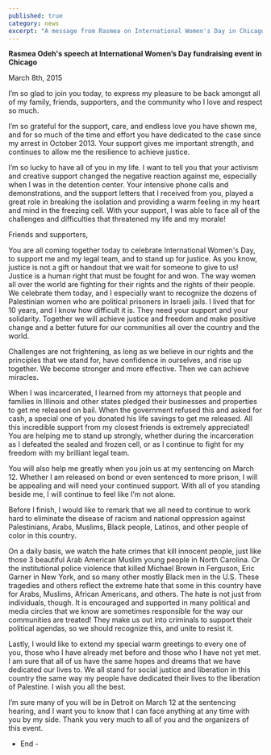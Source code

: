 ```yaml
---
published: true
category: news
excerpt: "A message from Rasmea on International Women's Day in Chicago"
---
```


**Rasmea Odeh's speech at International Women’s Day fundraising event in Chicago**

March 8th, 2015

I’m so glad to join you today, to express my pleasure to be back amongst all of my family, friends, supporters, and the community who I love and respect so much.

I’m so grateful for the support, care, and endless love you have shown me, and for so much of the time and effort you have dedicated to the case since my arrest in October 2013. Your support gives me important strength, and continues to allow me the resilience to achieve justice.

I’m so lucky to have all of you in my life. I want to tell you that your activism and creative support changed the negative reaction against me, especially when I was in the detention center. Your intensive phone calls and demonstrations, and the support letters that I received from you, played a great role in breaking the isolation and providing a warm feeling in my heart and mind in the freezing cell. With your support, I was able to face all of the challenges and difficulties that threatened my life and my morale!

Friends and supporters,

You are all coming together today to celebrate International Women's Day, to support me and my legal team, and to stand up for justice.  As you know, justice is not a gift or handout that we wait for someone to give to us!  Justice is a human right that must be fought for and won.  The way women all over the world are fighting for their rights and the rights of their people. We celebrate them today, and I especially want to recognize the dozens of Palestinian women who are political prisoners in Israeli jails. I lived that for 10 years, and I know how difficult it is. They need your support and your solidarity. Together we will achieve justice and freedom and make positive change and a better future for our communities all over the country and the world.

Challenges are not frightening, as long as we believe in our rights and the principles that we stand for, have confidence in ourselves, and rise up together. We become stronger and more effective. Then we can achieve miracles.

When I was incarcerated, I learned from my attorneys that people and families in Illinois and other states pledged their businesses and properties to get me released on bail. When the government refused this and asked for cash, a special one of you donated his life savings to get me released. All this incredible support from my closest friends is extremely appreciated! You are helping me to stand up strongly, whether during the incarceration as I defeated the sealed and frozen cell, or as I continue to fight for my freedom with my brilliant legal team.

You will also help me greatly when you join us at my sentencing on March 12. Whether I am released on bond or even sentenced to more prison, I will be appealing and will need your continued support. With all of you standing beside me, I will continue to feel like I’m not alone.

Before I finish, I would like to remark that we all need to continue to work hard to eliminate the disease of racism and national oppression against Palestinians, Arabs, Muslims, Black people, Latinos, and other people of color in this country.

On a daily basis, we watch the hate crimes that kill innocent people, just like those 3 beautiful Arab American Muslim young people in North Carolina. Or the institutional police violence that killed Michael Brown in Ferguson, Eric Garner in New York, and so many other mostly Black men in the U.S.  These tragedies and others reflect the extreme hate that some in this country have for Arabs, Muslims, African Americans, and others. The hate is not just from individuals, though.  It is encouraged and supported in many political and media circles that we know are sometimes responsible for the way our communities are treated! They make us out into criminals to support their political agendas, so we should recognize this, and unite to resist it.

Lastly, I would like to extend my special warm greetings to every one of you, those who I have already met before and those who I have not yet met. I am sure that all of us have the same hopes and dreams that we have dedicated our lives to. We all stand for social justice and liberation in this country the same way my people have dedicated their lives to the liberation of Palestine. I wish you all the best.

I’m sure many of you will be in Detroit on March 12 at the sentencing hearing, and I want you to know that I can face anything at any time with you by my side. Thank you very much to all of you and the organizers of this event.

- End -